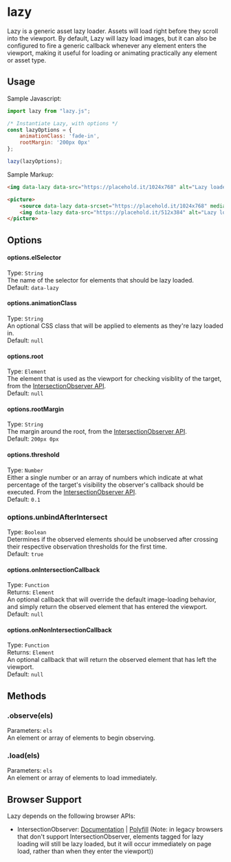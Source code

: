 # lazy
Lazy is a generic asset lazy loader. Assets will load right before they scroll into the viewport. By default, Lazy will lazy load images, but it can also be configured to fire a generic callback whenever any element enters the viewport, making it useful for loading or animating practically any element or asset type. 

## Usage
Sample Javascript:
```js
import lazy from "lazy.js";

/* Instantiate Lazy, with options */
const lazyOptions = {
    animationClass: 'fade-in',
    rootMargin: '200px 0px'
};

lazy(lazyOptions);
```

Sample Markup:
```html
<img data-lazy data-src="https://placehold.it/1024x768" alt="Lazy loaded image using img element">

<picture>
    <source data-lazy data-srcset="https://placehold.it/1024x768" media="(min-width: 1000px)">
    <img data-lazy data-src="https://placehold.it/512x384" alt="Lazy loaded image using picture element">
</picture>
```

## Options
#### options.elSelector
Type: `String`   
The name of the selector for elements that should be lazy loaded.  
Default: `data-lazy`

#### options.animationClass
Type: `String`   
An optional CSS class that will be applied to elements as they're lazy loaded in.  
Default: `null`

#### options.root
Type: `Element`   
The element that is used as the viewport for checking visiblity of the target, from the [IntersectionObserver API](https://developer.mozilla.org/en-US/docs/Web/API/Intersection_Observer_API#Intersection_observer_options).  
Default: `null`

#### options.rootMargin
Type: `String`  
The margin around the root, from the [IntersectionObserver API](https://developer.mozilla.org/en-US/docs/Web/API/Intersection_Observer_API#Intersection_observer_options).  
Default: `200px 0px`

#### options.threshold
Type: `Number`  
Either a single number or an array of numbers which indicate at what percentage of the target's visibility the observer's callback should be executed. From the [IntersectionObserver API](https://developer.mozilla.org/en-US/docs/Web/API/Intersection_Observer_API#Intersection_observer_options).  
Default: `0.1`

### options.unbindAfterIntersect
Type: `Boolean`   
Determines if the observed elements should be unobserved after crossing their respective observation thresholds for the first time.  
Default: `true`

#### options.onIntersectionCallback
Type: `Function`  
Returns: `Element`  
An optional callback that will override the default image-loading behavior, and simply return the observed element that has entered the viewport.  
Default: `null`

#### options.onNonIntersectionCallback
Type: `Function`  
Returns: `Element`  
An optional callback that will return the observed element that has left the viewport.  
Default: `null`

## Methods

### .observe(els)
Parameters: `els`  
An element or array of elements to begin observing.

### .load(els)
Parameters: `els`  
An element or array of elements to load immediately.

## Browser Support
Lazy depends on the following browser APIs:
+ IntersectionObserver: [Documentation](https://developer.mozilla.org/en-US/docs/Web/API/Intersection_Observer_API) | [Polyfill](https://github.com/w3c/IntersectionObserver) (Note: in legacy browsers that don't support IntersectionObserver, elements tagged for lazy loading will still be lazy loaded, but it will occur immediately on page load, rather than when they enter the viewport))
